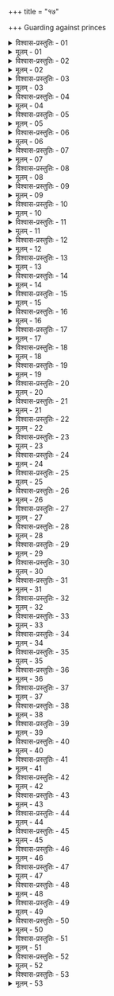+++
title = "१७"

+++
Guarding against princes  

<details><summary>विश्वास-प्रस्तुतिः - 01</summary>

01 रक्षितो राजा राज्यं रक्षत्यासन्नेभ्यः परेभ्यश्च, पूर्वं दारेभ्यः पुत्रेभ्यश्च
</details>

<details><summary>मूलम् - 01</summary>

01 रक्षितो राजा राज्यं रक्षत्यासन्नेभ्यः परेभ्यश्च, पूर्वं दारेभ्यः पुत्रेभ्यश्च
</details>

<details><summary>विश्वास-प्रस्तुतिः - 02</summary>

02 दाररक्षणं निशान्तप्रणिधौ वक्ष्यामः
</details>

<details><summary>मूलम् - 02</summary>

02 दाररक्षणं निशान्तप्रणिधौ वक्ष्यामः
</details>

<details><summary>विश्वास-प्रस्तुतिः - 03</summary>

03 पुत्ररक्षणं तु
</details>

<details><summary>मूलम् - 03</summary>

03 पुत्ररक्षणं तु
</details>

<details><summary>विश्वास-प्रस्तुतिः - 04</summary>

04 जन्मप्रभृति राजपुत्रान् रक्षेत्
</details>

<details><summary>मूलम् - 04</summary>

04 जन्मप्रभृति राजपुत्रान् रक्षेत्
</details>

<details><summary>विश्वास-प्रस्तुतिः - 05</summary>

05 कर्कटकसधर्माणो हि जनकभक्षा राजपुत्राः
</details>

<details><summary>मूलम् - 05</summary>

05 कर्कटकसधर्माणो हि जनकभक्षा राजपुत्राः
</details>

<details><summary>विश्वास-प्रस्तुतिः - 06</summary>

06 तेषां अजातस्नेहे पितर्युपांशुदण्डः श्रेयान् इति भारद्वाजः
</details>

<details><summary>मूलम् - 06</summary>

06 तेषां अजातस्नेहे पितर्युपांशुदण्डः श्रेयान् इति भारद्वाजः
</details>

<details><summary>विश्वास-प्रस्तुतिः - 07</summary>

07 नृशंसं अदुष्टवधः क्षत्रबीजविनाशश्च इति विशालाक्षः
</details>

<details><summary>मूलम् - 07</summary>

07 नृशंसं अदुष्टवधः क्षत्रबीजविनाशश्च इति विशालाक्षः
</details>

<details><summary>विश्वास-प्रस्तुतिः - 08</summary>

08 तस्माद् एकस्थानावरोधः श्रेयान् इति
</details>

<details><summary>मूलम् - 08</summary>

08 तस्माद् एकस्थानावरोधः श्रेयान् इति
</details>

<details><summary>विश्वास-प्रस्तुतिः - 09</summary>

09 अहिभयं एतद् इति पाराशराः
</details>

<details><summary>मूलम् - 09</summary>

09 अहिभयं एतद् इति पाराशराः
</details>

<details><summary>विश्वास-प्रस्तुतिः - 10</summary>

10 कुमारो हि विक्रमभयान् मां पिताऽवरुणद्धि इति ज्ञात्वा तं एवाङ्के कुर्यात्
</details>

<details><summary>मूलम् - 10</summary>

10 कुमारो हि विक्रमभयान् मां पिताऽवरुणद्धि इति ज्ञात्वा तं एवाङ्के कुर्यात्
</details>

<details><summary>विश्वास-प्रस्तुतिः - 11</summary>

11 तस्माद् अन्तपालदुर्गे वासः श्रेयान् इति
</details>

<details><summary>मूलम् - 11</summary>

11 तस्माद् अन्तपालदुर्गे वासः श्रेयान् इति
</details>

<details><summary>विश्वास-प्रस्तुतिः - 12</summary>

12 औरभ्रं भयं एतद् इति पिशुनः
</details>

<details><summary>मूलम् - 12</summary>

12 औरभ्रं भयं एतद् इति पिशुनः
</details>

<details><summary>विश्वास-प्रस्तुतिः - 13</summary>

13 प्रत्यापत्तेर्हि तद् एव कारणं ज्ञात्वाऽन्तपालसखः स्यात्
</details>

<details><summary>मूलम् - 13</summary>

13 प्रत्यापत्तेर्हि तद् एव कारणं ज्ञात्वाऽन्तपालसखः स्यात्
</details>

<details><summary>विश्वास-प्रस्तुतिः - 14</summary>

14 तस्मात् स्वविषयाद् अपकृष्टे सामन्तदुर्गे वासः श्रेयान् इति
</details>

<details><summary>मूलम् - 14</summary>

14 तस्मात् स्वविषयाद् अपकृष्टे सामन्तदुर्गे वासः श्रेयान् इति
</details>

<details><summary>विश्वास-प्रस्तुतिः - 15</summary>

15 वत्सस्थानं एतद् इति कौणपदन्तः
</details>

<details><summary>मूलम् - 15</summary>

15 वत्सस्थानं एतद् इति कौणपदन्तः
</details>

<details><summary>विश्वास-प्रस्तुतिः - 16</summary>

16 वत्सेन इव हि धेनुं पितरं अस्य सामन्तो दुह्यात्
</details>

<details><summary>मूलम् - 16</summary>

16 वत्सेन इव हि धेनुं पितरं अस्य सामन्तो दुह्यात्
</details>

<details><summary>विश्वास-प्रस्तुतिः - 17</summary>

17 तस्मान् मातृबन्धुषु वासः श्रेयान् इति
</details>

<details><summary>मूलम् - 17</summary>

17 तस्मान् मातृबन्धुषु वासः श्रेयान् इति
</details>

<details><summary>विश्वास-प्रस्तुतिः - 18</summary>

18 ध्वजस्थानं एतद् इति वातव्याधिः
</details>

<details><summary>मूलम् - 18</summary>

18 ध्वजस्थानं एतद् इति वातव्याधिः
</details>

<details><summary>विश्वास-प्रस्तुतिः - 19</summary>

19 तेन हि ध्वजेनादितिकौशिकवद् अस्य मातृबान्धवा भिक्षेरन्
</details>

<details><summary>मूलम् - 19</summary>

19 तेन हि ध्वजेनादितिकौशिकवद् अस्य मातृबान्धवा भिक्षेरन्
</details>

<details><summary>विश्वास-प्रस्तुतिः - 20</summary>

20 तस्माद् ग्राम्य सुखेष्वेनं अवसृजेत्
</details>

<details><summary>मूलम् - 20</summary>

20 तस्माद् ग्राम्य सुखेष्वेनं अवसृजेत्
</details>

<details><summary>विश्वास-प्रस्तुतिः - 21</summary>

21 सुख उपरुद्धा हि पुत्राः पितरं नाभिद्रुह्यन्ति इति
</details>

<details><summary>मूलम् - 21</summary>

21 सुख उपरुद्धा हि पुत्राः पितरं नाभिद्रुह्यन्ति इति
</details>

<details><summary>विश्वास-प्रस्तुतिः - 22</summary>

22 जीवन्मरणं एतद् इति कौटिल्यः
</details>

<details><summary>मूलम् - 22</summary>

22 जीवन्मरणं एतद् इति कौटिल्यः
</details>

<details><summary>विश्वास-प्रस्तुतिः - 23</summary>

23 काष्ठं इव घुणजग्धं राजकुलं अविनीतपुत्रं अभियुक्तमात्रं भज्येत
</details>

<details><summary>मूलम् - 23</summary>

23 काष्ठं इव घुणजग्धं राजकुलं अविनीतपुत्रं अभियुक्तमात्रं भज्येत
</details>

<details><summary>विश्वास-प्रस्तुतिः - 24</summary>

24 तस्माद् ऋतुमत्यां महिष्यां ऋत्विजश्चरुं ऐन्द्राबार्हस्पत्यं निर्वपेयुः
</details>

<details><summary>मूलम् - 24</summary>

24 तस्माद् ऋतुमत्यां महिष्यां ऋत्विजश्चरुं ऐन्द्राबार्हस्पत्यं निर्वपेयुः
</details>

<details><summary>विश्वास-प्रस्तुतिः - 25</summary>

25 आपन्नसत्त्वायाः कौमारभृत्यो गर्भभर्मणि प्रसवे च वियतेत
</details>

<details><summary>मूलम् - 25</summary>

25 आपन्नसत्त्वायाः कौमारभृत्यो गर्भभर्मणि प्रसवे च वियतेत
</details>

<details><summary>विश्वास-प्रस्तुतिः - 26</summary>

26 प्रजातायाः पुत्रसंस्कारं पुरोहितः कुर्यात्
</details>

<details><summary>मूलम् - 26</summary>

26 प्रजातायाः पुत्रसंस्कारं पुरोहितः कुर्यात्
</details>

<details><summary>विश्वास-प्रस्तुतिः - 27</summary>

27 समर्थं तद्विदो विनयेयुः
</details>

<details><summary>मूलम् - 27</summary>

27 समर्थं तद्विदो विनयेयुः
</details>

<details><summary>विश्वास-प्रस्तुतिः - 28</summary>

28 सत्त्रिणां एकश्च एनं मृगयाद्यूतमद्यस्त्रीभिः प्रलोभयेत् पितरि विक्रम्य राज्यं गृहाण इति
</details>

<details><summary>मूलम् - 28</summary>

28 सत्त्रिणां एकश्च एनं मृगयाद्यूतमद्यस्त्रीभिः प्रलोभयेत् पितरि विक्रम्य राज्यं गृहाण इति
</details>

<details><summary>विश्वास-प्रस्तुतिः - 29</summary>

29 तं अन्यः सत्त्री प्रतिषेधयेत् इत्याम्भीयाः
</details>

<details><summary>मूलम् - 29</summary>

29 तं अन्यः सत्त्री प्रतिषेधयेत् इत्याम्भीयाः
</details>

<details><summary>विश्वास-प्रस्तुतिः - 30</summary>

30 महादोषं अबुद्धबोधनं इत् कौटिल्यः
</details>

<details><summary>मूलम् - 30</summary>

30 महादोषं अबुद्धबोधनं इत् कौटिल्यः
</details>

<details><summary>विश्वास-प्रस्तुतिः - 31</summary>

31 नवं हि द्रव्यं येन येनार्थजातेन उपदिह्यते तत् तद् आचूषति
</details>

<details><summary>मूलम् - 31</summary>

31 नवं हि द्रव्यं येन येनार्थजातेन उपदिह्यते तत् तद् आचूषति
</details>

<details><summary>विश्वास-प्रस्तुतिः - 32</summary>

32 एवं अयं नवबुद्धिर्यद् यद् उच्यते तत् तत्शास्त्र उपदेशं इवाभिजानाति
</details>

<details><summary>मूलम् - 32</summary>

32 एवं अयं नवबुद्धिर्यद् यद् उच्यते तत् तत्शास्त्र उपदेशं इवाभिजानाति
</details>

<details><summary>विश्वास-प्रस्तुतिः - 33</summary>

33 तस्माद् धर्म्यं अर्थ्यं चास्य उपदिशेन्नाधर्म्यं अनर्थ्यं च
</details>

<details><summary>मूलम् - 33</summary>

33 तस्माद् धर्म्यं अर्थ्यं चास्य उपदिशेन्नाधर्म्यं अनर्थ्यं च
</details>

<details><summary>विश्वास-प्रस्तुतिः - 34</summary>

34 सत्त्रिणः त्वेनं तव स्मः इति वदन्तः पालयेयुः
</details>

<details><summary>मूलम् - 34</summary>

34 सत्त्रिणः त्वेनं तव स्मः इति वदन्तः पालयेयुः
</details>

<details><summary>विश्वास-प्रस्तुतिः - 35</summary>

35 यौवन उत्सेकात् परस्त्रीषु मनः कुर्वाणं आर्याव्यञ्जनाभिः स्त्रीभिरमेध्याभिः शून्यागारेषु रात्रावुद्वेजयेयुः
</details>

<details><summary>मूलम् - 35</summary>

35 यौवन उत्सेकात् परस्त्रीषु मनः कुर्वाणं आर्याव्यञ्जनाभिः स्त्रीभिरमेध्याभिः शून्यागारेषु रात्रावुद्वेजयेयुः
</details>

<details><summary>विश्वास-प्रस्तुतिः - 36</summary>

36 मद्यकामं योगपानेन उद्वेजयेयुः
</details>

<details><summary>मूलम् - 36</summary>

36 मद्यकामं योगपानेन उद्वेजयेयुः
</details>

<details><summary>विश्वास-प्रस्तुतिः - 37</summary>

37 द्यूतकामं कापटिकैरुद्वेजयेयुः
</details>

<details><summary>मूलम् - 37</summary>

37 द्यूतकामं कापटिकैरुद्वेजयेयुः
</details>

<details><summary>विश्वास-प्रस्तुतिः - 38</summary>

38 मृगयाकामं प्रतिरोधकव्यञ्जनैः त्रासयेयुः
</details>

<details><summary>मूलम् - 38</summary>

38 मृगयाकामं प्रतिरोधकव्यञ्जनैः त्रासयेयुः
</details>

<details><summary>विश्वास-प्रस्तुतिः - 39</summary>

39 पितरि विक्रमबुद्धिं तथा इत्यनुप्रविश्य भेदयेयुः - अप्रार्थनीयो राजा, विपन्ने घातः, सम्पन्ने नरकपातः, सङ्क्रोशः, प्रजाभिरेकलोष्टवधश्च इति
</details>

<details><summary>मूलम् - 39</summary>

39 पितरि विक्रमबुद्धिं तथा इत्यनुप्रविश्य भेदयेयुः - अप्रार्थनीयो राजा, विपन्ने घातः, सम्पन्ने नरकपातः, सङ्क्रोशः, प्रजाभिरेकलोष्टवधश्च इति
</details>

<details><summary>विश्वास-प्रस्तुतिः - 40</summary>

40 विरागं वेदयेयुः
</details>

<details><summary>मूलम् - 40</summary>

40 विरागं वेदयेयुः
</details>

<details><summary>विश्वास-प्रस्तुतिः - 41</summary>

41 प्रियं एकपुत्रं बध्नीयात्
</details>

<details><summary>मूलम् - 41</summary>

41 प्रियं एकपुत्रं बध्नीयात्
</details>

<details><summary>विश्वास-प्रस्तुतिः - 42</summary>

42 बहुपुत्रः प्रत्यन्तं अन्यविषयं वा प्रेषयेद् यत्र गर्भः पण्यं डिम्बो वा न भवेत्
</details>

<details><summary>मूलम् - 42</summary>

42 बहुपुत्रः प्रत्यन्तं अन्यविषयं वा प्रेषयेद् यत्र गर्भः पण्यं डिम्बो वा न भवेत्
</details>

<details><summary>विश्वास-प्रस्तुतिः - 43</summary>

43 आत्मसम्पन्नं सैनापत्ये यौवराज्ये वा स्थापयेत्
</details>

<details><summary>मूलम् - 43</summary>

43 आत्मसम्पन्नं सैनापत्ये यौवराज्ये वा स्थापयेत्
</details>

<details><summary>विश्वास-प्रस्तुतिः - 44</summary>

44 बुद्धिमान्।आहार्यबुद्धिर्दुर्बुद्धिरिति पुत्रविशेषाः
</details>

<details><summary>मूलम् - 44</summary>

44 बुद्धिमान्।आहार्यबुद्धिर्दुर्बुद्धिरिति पुत्रविशेषाः
</details>

<details><summary>विश्वास-प्रस्तुतिः - 45</summary>

45 शिष्यमाणो धर्मार्थावुपलभते चानुतिष्ठति च बुद्धिमान्
</details>

<details><summary>मूलम् - 45</summary>

45 शिष्यमाणो धर्मार्थावुपलभते चानुतिष्ठति च बुद्धिमान्
</details>

<details><summary>विश्वास-प्रस्तुतिः - 46</summary>

46 उपलभमानो नानुतिष्ठत्याहार्यबुद्धिः
</details>

<details><summary>मूलम् - 46</summary>

46 उपलभमानो नानुतिष्ठत्याहार्यबुद्धिः
</details>

<details><summary>विश्वास-प्रस्तुतिः - 47</summary>

47 अपायनित्यो धर्मार्थद्वेषी च इति दुर्बुद्धिः
</details>

<details><summary>मूलम् - 47</summary>

47 अपायनित्यो धर्मार्थद्वेषी च इति दुर्बुद्धिः
</details>

<details><summary>विश्वास-प्रस्तुतिः - 48</summary>

48 स यद्येकपुत्रः पुत्र उत्पत्तावस्य प्रयतेत
</details>

<details><summary>मूलम् - 48</summary>

48 स यद्येकपुत्रः पुत्र उत्पत्तावस्य प्रयतेत
</details>

<details><summary>विश्वास-प्रस्तुतिः - 49</summary>

49 पुत्रिकापुत्रान् उत्पादयेद् वा
</details>

<details><summary>मूलम् - 49</summary>

49 पुत्रिकापुत्रान् उत्पादयेद् वा
</details>

<details><summary>विश्वास-प्रस्तुतिः - 50</summary>

50 वृद्धः तु व्याधितो वा राजा मातृबन्धुकुल्यगुणवत्सामन्तानां अन्यतमेन क्षेत्रे बीजं उत्पादयेत्
</details>

<details><summary>मूलम् - 50</summary>

50 वृद्धः तु व्याधितो वा राजा मातृबन्धुकुल्यगुणवत्सामन्तानां अन्यतमेन क्षेत्रे बीजं उत्पादयेत्
</details>

<details><summary>विश्वास-प्रस्तुतिः - 51</summary>

51 न च एकपुत्रं अविनीतं राज्ये स्थापयेत्
</details>

<details><summary>मूलम् - 51</summary>

51 न च एकपुत्रं अविनीतं राज्ये स्थापयेत्
</details>

<details><summary>विश्वास-प्रस्तुतिः - 52</summary>

52ab बहूनां एकसम्रोधः पिता पुत्रहितो भवेत् ।  
52chd अन्यत्रापद ऐश्वर्यं ज्येष्ठभागि तु पूज्यते
</details>

<details><summary>मूलम् - 52</summary>

52ab बहूनां एकसम्रोधः पिता पुत्रहितो भवेत् ।  
52chd अन्यत्रापद ऐश्वर्यं ज्येष्ठभागि तु पूज्यते
</details>

<details><summary>विश्वास-प्रस्तुतिः - 53</summary>

53ab कुलस्य वा भवेद् राज्यं कुलसङ्घो हि दुर्जयः ।  
53chd अराजव्यसनाबाधः शश्वद् आवसति क्षितिम्  (इति)
</details>

<details><summary>मूलम् - 53</summary>

53ab कुलस्य वा भवेद् राज्यं कुलसङ्घो हि दुर्जयः ।  
53chd अराजव्यसनाबाधः शश्वद् आवसति क्षितिम्  (इति)
</details>
